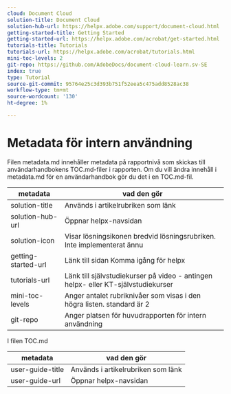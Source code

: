 ```yaml
---
cloud: Document Cloud
solution-title: Document Cloud
solution-hub-url: https://helpx.adobe.com/support/document-cloud.html
getting-started-title: Getting Started
getting-started-url: https://helpx.adobe.com/acrobat/get-started.html
tutorials-title: Tutorials
tutorials-url: https://helpx.adobe.com/acrobat/tutorials.html
mini-toc-levels: 2
git-repo: https://github.com/AdobeDocs/document-cloud-learn.sv-SE
index: true
type: Tutorial
source-git-commit: 95764e25c3d393b751f52eea5c475add8528ac38
workflow-type: tm+mt
source-wordcount: '130'
ht-degree: 1%

---
```



# Metadata för intern användning

Filen metadata.md innehåller metadata på rapportnivå som skickas till användarhandbokens TOC.md-filer i rapporten. Om du vill ändra innehåll i metadata.md för en användarhandbok gör du det i en TOC.md-fil.

| metadata | vad den gör |
|--- |--- |
| solution-title | Används i artikelrubriken som länk |
| solution-hub-url | Öppnar helpx-navsidan |
| solution-icon | Visar lösningsikonen bredvid lösningsrubriken. Inte implementerat ännu |
| getting-started-url | Länk till sidan Komma igång för helpx |
| tutorials-url | Länk till självstudiekurser på video - antingen helpx- eller KT-självstudiekurser |
| mini-toc-levels | Anger antalet rubriknivåer som visas i den högra listen. standard är 2 |
| git-repo | Anger platsen för huvudrapporten för intern användning |

I filen TOC.md

| metadata | vad den gör |
|--- |--- |
| user-guide-title | Används i artikelrubriken som länk |
| user-guide-url | Öppnar helpx-navsidan |
